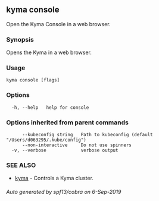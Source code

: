 ## kyma console

Open the Kyma Console in a web browser.

### Synopsis

Opens the Kyma in a web browser.

### Usage

```
kyma console [flags]
```

### Options

```
  -h, --help   help for console
```

### Options inherited from parent commands

```
      --kubeconfig string   Path to kubeconfig (default "/Users/d063295/.kube/config")
      --non-interactive     Do not use spinners
  -v, --verbose             verbose output
```

### SEE ALSO

* [kyma](kyma.md)	 - Controls a Kyma cluster.

###### Auto generated by spf13/cobra on 6-Sep-2019

